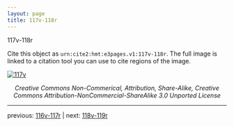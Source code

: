 ```yaml
---
layout: page
title: 117v-118r
---
```


117v-118r

Cite this object as `urn:cite2:hmt:e3pages.v1:117v-118r`. The full image is linked to a citation tool you can use to cite regions of the image.

[![117v](http://www.homermultitext.org/iipsrv?IIIF=/project/homer/pyramidal/deepzoom/hmt/e3bifolio/v1/E3_117v_118r.tif/full/800,/0/default.jpg)](http://www.homermultitext.org/ict2/?urn=urn:cite2:hmt:e3bifolio.v1:E3_117v_118r) 

<p style="text-align: center; font-style: italic;">Creative Commons Non-Commerical, Attribution, Share-Alike, Creative Commons Attribution-NonCommercial-ShareAlike 3.0 Unported License</p>

---

previous: [116v-117r](../116v-117r/) | next: [118v-119r](../118v-119r/)